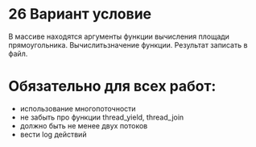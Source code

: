 # 26 Вариант условие
В массиве находятся аргументы функции вычисления площади прямоугольника. Вычислитьзначение функции. Результат записать в файл.
# Обязательно для всех работ:
* использование многопоточности
* не забыть про функции thread_yield, thread_join
* должно быть не менее двух потоков
* вести log действий

